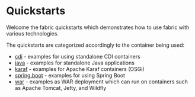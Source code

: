 Quickstarts
===========

Welcome the fabric quickstarts which demonstrates how to use fabric with various technologies.

The quickstarts are categorized accordingly to the container being used:

* [cdi](cdi) - examples for using standalone CDI containers
* [java](java) - examples for standalone Java applications
* [karaf](karaf) - examples for Apache Karaf containers (OSGi)
* [spring.boot](spring.boot) - examples for using Spring Boot
* [war](war) - examples as WAR deployment which can run on containers such as Apache Tomcat, Jetty, and Wildfly

